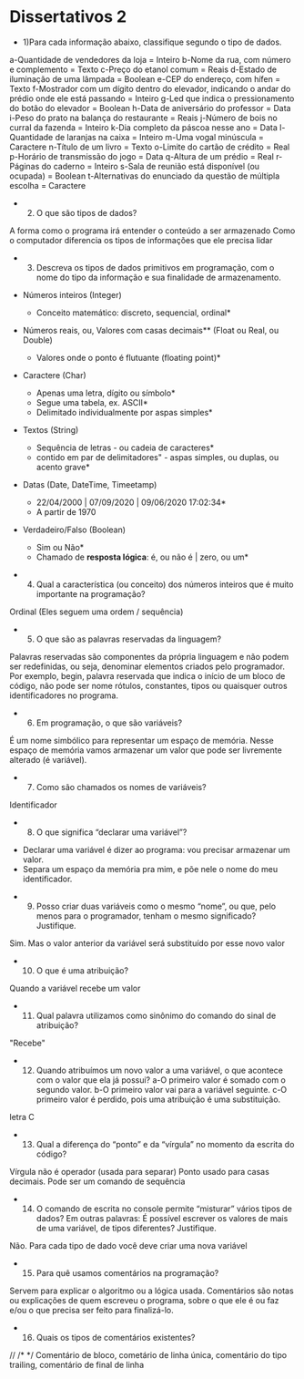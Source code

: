 # Dissertativos 2

* 1)Para cada informação abaixo, classifique segundo o tipo de dados.

a-Quantidade de vendedores da loja = Inteiro
b-Nome da rua, com número e complemento = Texto
c-Preço do etanol comum = Reais
d-Estado de iluminação de uma lâmpada = Boolean
e-CEP do endereço, com hífen = Texto
f-Mostrador com um dígito dentro do elevador, indicando o andar do prédio onde ele está passando = Inteiro
g-Led que indica o pressionamento do botão do elevador = Boolean
h-Data de aniversário do professor = Data
i-Peso do prato na balança do restaurante = Reais
j-Número de bois no curral da fazenda = Inteiro
k-Dia completo da páscoa nesse ano = Data
l-Quantidade de laranjas na caixa = Inteiro
m-Uma vogal minúscula = Caractere
n-Título de um livro = Texto
o-Limite do cartão de crédito = Real
p-Horário de transmissão do jogo = Data
q-Altura de um prédio = Real
r-Páginas do caderno = Inteiro
s-Sala de reunião está disponível (ou ocupada) = Boolean
t-Alternativas do enunciado da questão de múltipla escolha = Caractere

* 2) O que são tipos de dados? 

A forma como o programa irá entender o  conteúdo a ser armazenado
Como o computador diferencia os tipos de informações que ele precisa lidar

* 3) Descreva os tipos de dados primitivos em programação, com o nome do tipo da informação e sua finalidade de armazenamento.

- Números inteiros (Integer)
    - Conceito matemático: discreto, sequencial, ordinal*
    
- Números reais, ou, Valores com casas decimais** (Float ou Real, ou Double)
    - Valores onde o ponto é flutuante (floating point)*
    
- Caractere (Char)
    - Apenas uma letra, dígito ou símbolo*
    - Segue uma tabela, ex. ASCII*
    - Delimitado individualmente por aspas simples*
    
- Textos (String)
    - Sequência de letras - ou cadeia de caracteres*
    - contido em par de delimitadores" - aspas simples, ou duplas, ou acento grave*
    
- Datas (Date, DateTime, Timeetamp)
    - 22/04/2000 | 07/09/2020 | 09/06/2020 17:02:34*
    - A partir de 1970
    
- Verdadeiro/Falso (Boolean)
    - Sim ou Não*
    - Chamado de **resposta lógica**: é, ou não é | zero, ou um*

* 4) Qual a característica (ou conceito) dos números inteiros que é muito importante na programação?
 
 Ordinal (Eles seguem uma ordem / sequência)

* 5) O que são as palavras reservadas da linguagem?

Palavras reservadas são componentes da própria linguagem e não podem ser redefinidas, ou seja, denominar elementos criados pelo programador. Por exemplo, begin, palavra reservada que indica o início de um bloco de código, não pode ser nome rótulos, constantes, tipos ou quaisquer outros identificadores no programa.

* 6) Em programação, o que são variáveis?

É um nome simbólico para representar um espaço de memória. Nesse espaço de memória vamos armazenar um valor que pode ser livremente alterado (é variável).

* 7) Como são chamados os nomes de variáveis?

Identificador

* 8) O que significa “declarar uma variável”?

- Declarar uma variável é dizer ao programa: vou precisar armazenar um valor.
- Separa um espaço da memória pra mim, e põe nele o nome do meu identificador.


* 9) Posso criar duas variáveis como o mesmo “nome”, ou que, pelo menos para o programador, tenham o mesmo significado? Justifique.

Sim. Mas o valor anterior da variável será substituído por esse novo valor


* 10) O que é uma atribuição?

Quando a variável recebe um valor 

* 11) Qual palavra utilizamos como sinônimo do comando do sinal de atribuição?

"Recebe"  

* 12) Quando atribuímos um novo valor a uma variável, o que acontece com  o valor que ela já possui?
a-O primeiro valor é somado com o segundo valor.
b-O primeiro valor vai para a variável seguinte.
c-O primeiro valor é perdido, pois uma atribuição é uma substituição.

letra C

* 13) Qual a diferença do “ponto” e da “vírgula” no momento da escrita do código?

Vírgula não é operador (usada para separar)
Ponto usado para casas decimais. Pode ser um comando de sequência

* 14) O comando de escrita no console permite “misturar” vários tipos de dados? Em outras palavras: É possível escrever os valores de mais de uma variável, de tipos diferentes? Justifique.

Não. Para cada tipo de dado você deve criar uma nova variável

* 15) Para quê usamos comentários na programação?

Servem para explicar o algoritmo ou a lógica usada.
Comentários são notas ou explicações de quem escreveu o programa, sobre o que ele é ou faz e/ou o que precisa ser feito para finalizá-lo.

* 16) Quais os tipos de comentários existentes?

//
/* */
Comentário de bloco, cometário de linha única, comentário do tipo trailing, comentário de final de linha

